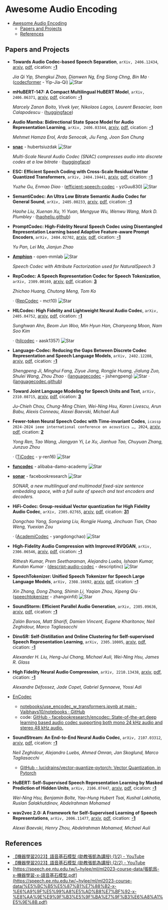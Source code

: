 # Awesome Audio Encoding

- [Awesome Audio Encoding](#awesome-audio-encoding)
  - [Papers and Projects](#papers-and-projects)
  - [References](#references)

## Papers and Projects
- **Towards Audio Codec-based Speech Separation**, `arXiv, 2406.12434`, [arxiv](http://arxiv.org/abs/2406.12434v1), [pdf](http://arxiv.org/pdf/2406.12434v1.pdf), cication: [**-1**](None)

	 *Jia Qi Yip, Shengkui Zhao, Dianwen Ng, Eng Siong Chng, Bin Ma* · ([codecformer](https://github.com/Yip-Jia-Qi/codecformer) - Yip-Jia-Qi) ![Star](https://img.shields.io/github/stars/Yip-Jia-Qi/codecformer.svg?style=social&label=Star)
- **mHuBERT-147: A Compact Multilingual HuBERT Model**, `arXiv, 2406.06371`, [arxiv](http://arxiv.org/abs/2406.06371v2), [pdf](http://arxiv.org/pdf/2406.06371v2.pdf), cication: [**-1**](None)

	 *Marcely Zanon Boito, Vivek Iyer, Nikolaos Lagos, Laurent Besacier, Ioan Calapodescu* · ([huggingface](https://huggingface.co/utter-project/mHuBERT-147))
- **Audio Mamba: Bidirectional State Space Model for Audio Representation
  Learning**, `arXiv, 2406.03344`, [arxiv](http://arxiv.org/abs/2406.03344v1), [pdf](http://arxiv.org/pdf/2406.03344v1.pdf), cication: [**-1**](None)

	 *Mehmet Hamza Erol, Arda Senocak, Jiu Feng, Joon Son Chung*
- [**snac**](https://github.com/hubertsiuzdak/snac/) - hubertsiuzdak ![Star](https://img.shields.io/github/stars/hubertsiuzdak/snac.svg?style=social&label=Star)

	 *Multi-Scale Neural Audio Codec (SNAC) compresses audio into discrete codes at a low bitrate* · ([huggingface](https://huggingface.co/datasets/blanchon/snac_llm_parler_tts))
- **ESC: Efficient Speech Coding with Cross-Scale Residual Vector Quantized
  Transformers**, `arXiv, 2404.19441`, [arxiv](http://arxiv.org/abs/2404.19441v1), [pdf](http://arxiv.org/pdf/2404.19441v1.pdf), cication: [**-1**](None)

	 *Yuzhe Gu, Enmao Diao* · ([efficient-speech-codec](https://github.com/yzGuu830/efficient-speech-codec) - yzGuu830) ![Star](https://img.shields.io/github/stars/yzGuu830/efficient-speech-codec.svg?style=social&label=Star)
- **SemantiCodec: An Ultra Low Bitrate Semantic Audio Codec for General
  Sound**, `arXiv, 2405.00233`, [arxiv](http://arxiv.org/abs/2405.00233v1), [pdf](http://arxiv.org/pdf/2405.00233v1.pdf), cication: [**-1**](None)

	 *Haohe Liu, Xuenan Xu, Yi Yuan, Mengyue Wu, Wenwu Wang, Mark D. Plumbley* · ([haoheliu.github](https://haoheliu.github.io/SemantiCodec/))
- **PromptCodec: High-Fidelity Neural Speech Codec using Disentangled
  Representation Learning based Adaptive Feature-aware Prompt Encoders**, `arXiv, 2404.02702`, [arxiv](http://arxiv.org/abs/2404.02702v1), [pdf](http://arxiv.org/pdf/2404.02702v1.pdf), cication: [**-1**](None)

	 *Yu Pan, Lei Ma, Jianjun Zhao*
- [**Amphion**](https://github.com/open-mmlab/Amphion/blob/main/models/codec/ns3_codec/README.md) - open-mmlab ![Star](https://img.shields.io/github/stars/open-mmlab/Amphion.svg?style=social&label=Star)

	 *Speech Codec with Attribute Factorization used for NaturalSpeech 3*
- **RepCodec: A Speech Representation Codec for Speech Tokenization**, `arXiv, 2309.00169`, [arxiv](http://arxiv.org/abs/2309.00169v2), [pdf](http://arxiv.org/pdf/2309.00169v2.pdf), cication: [**3**](https://scholar.google.com/scholar?cites=6060346483384682669&as_sdt=2005&sciodt=0,5&hl=en&oe=ASCII)

	 *Zhichao Huang, Chutong Meng, Tom Ko*

	 · ([RepCodec](https://github.com/mct10/RepCodec) - mct10) ![Star](https://img.shields.io/github/stars/mct10/RepCodec.svg?style=social&label=Star)
- **HILCodec: High Fidelity and Lightweight Neural Audio Codec**, `arXiv, 2405.04752`, [arxiv](http://arxiv.org/abs/2405.04752v1), [pdf](http://arxiv.org/pdf/2405.04752v1.pdf), cication: [**-1**](None)

	 *Sunghwan Ahn, Beom Jun Woo, Min Hyun Han, Chanyeong Moon, Nam Soo Kim*

	 · ([hilcodec](https://github.com/aask1357/hilcodec) - aask1357) ![Star](https://img.shields.io/github/stars/aask1357/hilcodec.svg?style=social&label=Star)
- **Language-Codec: Reducing the Gaps Between Discrete Codec Representation
  and Speech Language Models**, `arXiv, 2402.12208`, [arxiv](http://arxiv.org/abs/2402.12208v2), [pdf](http://arxiv.org/pdf/2402.12208v2.pdf), cication: [**-1**](None)

	 *Shengpeng Ji, Minghui Fang, Ziyue Jiang, Rongjie Huang, Jialung Zuo, Shulei Wang, Zhou Zhao* · ([languagecodec](https://github.com/jishengpeng/languagecodec?tab=readme-ov-file) - jishengpeng) ![Star](https://img.shields.io/github/stars/jishengpeng/languagecodec.svg?style=social&label=Star) · ([languagecodec.github](https://languagecodec.github.io/))
- **Toward Joint Language Modeling for Speech Units and Text**, `arXiv, 2310.08715`, [arxiv](http://arxiv.org/abs/2310.08715v1), [pdf](http://arxiv.org/pdf/2310.08715v1.pdf), cication: [**3**](https://scholar.google.com/scholar?cites=13061955866764932417&as_sdt=2005&sciodt=0,5&hl=en&oe=ASCII)

	 *Ju-Chieh Chou, Chung-Ming Chien, Wei-Ning Hsu, Karen Livescu, Arun Babu, Alexis Conneau, Alexei Baevski, Michael Auli*
- **Fewer-token Neural Speech Codec with Time-invariant Codes**, `icassp 2024-2024 ieee international conference on acoustics …, 2024`, [arxiv](http://arxiv.org/abs/2310.00014v2), [pdf](http://arxiv.org/pdf/2310.00014v2.pdf), cication: [**2**](https://scholar.google.com/scholar?cites=14670162790270437734&as_sdt=2005&sciodt=0,5&hl=en&oe=ASCII)

	 *Yong Ren, Tao Wang, Jiangyan Yi, Le Xu, Jianhua Tao, Chuyuan Zhang, Junzuo Zhou*

	 · ([TiCodec](https://github.com/y-ren16/TiCodec) - y-ren16) ![Star](https://img.shields.io/github/stars/y-ren16/TiCodec.svg?style=social&label=Star)
- [**funcodec**](https://github.com/alibaba-damo-academy/funcodec) - alibaba-damo-academy ![Star](https://img.shields.io/github/stars/alibaba-damo-academy/funcodec.svg?style=social&label=Star)
- [**sonar**](https://github.com/facebookresearch/sonar) - facebookresearch ![Star](https://img.shields.io/github/stars/facebookresearch/sonar.svg?style=social&label=Star)

	 *SONAR, a new multilingual and multimodal fixed-size sentence embedding space, with a full suite of speech and text encoders and decoders.*
- **HiFi-Codec: Group-residual Vector quantization for High Fidelity Audio
  Codec**, `arXiv, 2305.02765`, [arxiv](http://arxiv.org/abs/2305.02765v2), [pdf](http://arxiv.org/pdf/2305.02765v2.pdf), cication: [**31**](https://scholar.google.com/scholar?cites=16848014406171770614&as_sdt=2005&sciodt=0,5&hl=en&oe=ASCII)

	 *Dongchao Yang, Songxiang Liu, Rongjie Huang, Jinchuan Tian, Chao Weng, Yuexian Zou*

	 · ([AcademiCodec](https://github.com/yangdongchao/AcademiCodec) - yangdongchao) ![Star](https://img.shields.io/github/stars/yangdongchao/AcademiCodec.svg?style=social&label=Star)
- **High-Fidelity Audio Compression with Improved RVQGAN**, `arXiv, 2306.06546`, [arxiv](http://arxiv.org/abs/2306.06546v2), [pdf](http://arxiv.org/pdf/2306.06546v2.pdf), cication: [**-1**](None)

	 *Rithesh Kumar, Prem Seetharaman, Alejandro Luebs, Ishaan Kumar, Kundan Kumar* · ([descript-audio-codec](https://github.com/descriptinc/descript-audio-codec) - descriptinc) ![Star](https://img.shields.io/github/stars/descriptinc/descript-audio-codec.svg?style=social&label=Star)
- **SpeechTokenizer: Unified Speech Tokenizer for Speech Large Language
  Models**, `arXiv, 2308.16692`, [arxiv](http://arxiv.org/abs/2308.16692v2), [pdf](http://arxiv.org/pdf/2308.16692v2.pdf), cication: [**-1**](None)

	 *Xin Zhang, Dong Zhang, Shimin Li, Yaqian Zhou, Xipeng Qiu* · ([speechtokenizer](https://github.com/zhangxinfd/speechtokenizer) - zhangxinfd) ![Star](https://img.shields.io/github/stars/zhangxinfd/speechtokenizer.svg?style=social&label=Star)
- **SoundStorm: Efficient Parallel Audio Generation**, `arXiv, 2305.09636`, [arxiv](http://arxiv.org/abs/2305.09636v1), [pdf](http://arxiv.org/pdf/2305.09636v1.pdf), cication: [**-1**](None)

	 *Zalán Borsos, Matt Sharifi, Damien Vincent, Eugene Kharitonov, Neil Zeghidour, Marco Tagliasacchi*
- **DinoSR: Self-Distillation and Online Clustering for Self-supervised
  Speech Representation Learning**, `arXiv, 2305.10005`, [arxiv](http://arxiv.org/abs/2305.10005v2), [pdf](http://arxiv.org/pdf/2305.10005v2.pdf), cication: [**-1**](None)

	 *Alexander H. Liu, Heng-Jui Chang, Michael Auli, Wei-Ning Hsu, James R. Glass*
- **High Fidelity Neural Audio Compression**, `arXiv, 2210.13438`, [arxiv](http://arxiv.org/abs/2210.13438v1), [pdf](http://arxiv.org/pdf/2210.13438v1.pdf), cication: [**-1**](None)

	 *Alexandre Défossez, Jade Copet, Gabriel Synnaeve, Yossi Adi*
- [EnCodec](https://huggingface.co/docs/transformers/main/en/model_doc/encodec#overview)
    - [notebooks/use\_encodec\_w\_transformers.ipynb at main · Vaibhavs10/notebooks · GitHub](https://github.com/Vaibhavs10/notebooks/blob/main/use_encodec_w_transformers.ipynb)
    - code: [GitHub - facebookresearch/encodec: State-of-the-art deep learning based audio codec supporting both mono 24 kHz audio and stereo 48 kHz audio.](http://github.com/facebookresearch/encodec)

- **SoundStream: An End-to-End Neural Audio Codec**, `arXiv, 2107.03312`, [arxiv](http://arxiv.org/abs/2107.03312v1), [pdf](http://arxiv.org/pdf/2107.03312v1.pdf), cication: [**-1**](None)

	 *Neil Zeghidour, Alejandro Luebs, Ahmed Omran, Jan Skoglund, Marco Tagliasacchi*

    - [GitHub - lucidrains/vector-quantize-pytorch: Vector Quantization, in Pytorch](https://github.com/lucidrains/vector-quantize-pytorch)

- **HuBERT: Self-Supervised Speech Representation Learning by Masked
  Prediction of Hidden Units**, `arXiv, 2106.07447`, [arxiv](http://arxiv.org/abs/2106.07447v1), [pdf](http://arxiv.org/pdf/2106.07447v1.pdf), cication: [**-1**](None)

	 *Wei-Ning Hsu, Benjamin Bolte, Yao-Hung Hubert Tsai, Kushal Lakhotia, Ruslan Salakhutdinov, Abdelrahman Mohamed*

- **wav2vec 2.0: A Framework for Self-Supervised Learning of Speech
  Representations**, `arXiv, 2006.11477`, [arxiv](http://arxiv.org/abs/2006.11477v3), [pdf](http://arxiv.org/pdf/2006.11477v3.pdf), cication: [**-1**](None)

	 *Alexei Baevski, Henry Zhou, Abdelrahman Mohamed, Michael Auli*


## References
- [【機器學習2023】語音基石模型 (助教張凱為講授) (1/2) - YouTube](https://www.youtube.com/watch?v=m7Be7ppR6q0&ab_channel=Hung-yiLee)
- [【機器學習2023】語音基石模型 (助教張凱為講授) (2/2) - YouTube](https://www.youtube.com/watch?v=HTAq-CPrU5s&ab_channel=Hung-yiLee)
- [https://speech.ee.ntu.edu.tw/\~hylee/ml/ml2023-course-data/張凱爲-x-機器學習-x-語音基石模型.pdf](https://speech.ee.ntu.edu.tw/~hylee/ml/ml2023-course-data/%E5%BC%B5%E5%87%B1%E7%88%B2-x-%E6%A9%9F%E5%99%A8%E5%AD%B8%E7%BF%92-x-%E8%AA%9E%E9%9F%B3%E5%9F%BA%E7%9F%B3%E6%A8%A1%E5%9E%8B.pdf)